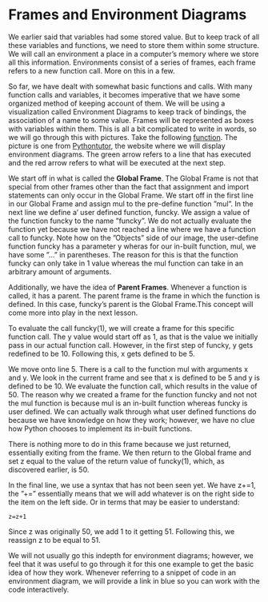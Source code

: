 # Frames and Environment Diagrams

We earlier said that variables had some stored value. But to keep track of all these variables and functions, we need to store them within some structure. We will call an environment a place in a computer’s memory where we store all this information. Environments consist of a series of frames, each frame refers to a new function call. More on this in a few.

So far, we have dealt with somewhat basic functions and calls. With many function calls and variables, it becomes imperative that we have some organized method of keeping account of them. We will be using a visualization called Environment Diagrams to keep track of bindings, the association of a name to some value. Frames will be represented as boxes with variables within them. This is all a bit complicated to write in words, so we will go through this with pictures. Take the following [function](https://goo.gl/oiraLu). The picture is one from [Pythontutor](http://pythontutor.com/), the website where we will display environment diagrams. The green arrow refers to a line that has executed and the red arrow refers to what will be executed at the next step.

We start off in what is called the **Global Frame**. The Global Frame is not that special from other frames other than the fact that assignment and import statements can only occur in the Global Frame. We start off in the first line in our Global Frame and assign mul to the pre-define function ”mul”. In the next line we define a‘ user defined function, funcky. We assign a value of the function funcky to the name ”funcky”. We do not actually evaluate the function yet because we have not reached a line where we have a function call to funcky. Note how on the ”Objects” side of our image, the user-define function funcky has a parameter y wheras for our in-built function, mul, we have some ”...” in parentheses. The reason for this is that the function funcky can only take in 1 value whereas the mul function can take in an arbitrary amount of arguments.

Additionally, we have the idea of **Parent Frames**. Whenever a function is called, it has a parent. The parent frame is the frame in which the function is defined. In this case, funcky’s parent is the Global Frame.This concept will come more into play in the next lesson.

To evaluate the call funcky\(1\), we will create a frame for this specific function call. The y value would start off as 1, as that is the value we initially pass in our actual function call. However, in the first step of funcky, y gets redefined to be 10. Following this, x gets defined to be 5.

We move onto line 5. There is a call to the function mul with arguments x and y. We look in the current frame and see that x is defined to be 5 and y is defined to be 10. We evaluate the function call, which results in the value of 50. The reason why we created a frame for the function funcky and not not the mul function is because mul is an in-built function whereas funcky is user defined. We can actually walk through what user defined functions do because we have knowledge on how they work; however, we have no clue how Python chooses to implement its in-built functions.

There is nothing more to do in this frame because we just returned, essentially exiting from the frame. We then return to the Global frame and set z equal to the value of the return value of funcky\(1\), which, as discovered earlier, is 50.

In the final line, we use a syntax that has not been seen yet. We have z+=1, the ”+=” essentially means that we will add whatever is on the right side to the item on the left side. Or in terms that may be easier to understand:

```text
z=z+1
```

Since z was originally 50, we add 1 to it getting 51. Following this, we reassign z to be equal to 51.

We will not usually go this indepth for environment diagrams; however, we feel that it was useful to go through it for this one example to get the basic idea of how they work. Whenever referring to a snippet of code in an environment diagram, we will provide a link in blue so you can work with the code interactively.

